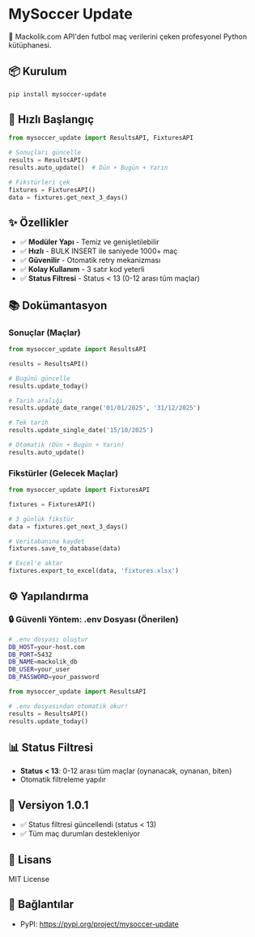 # MySoccer Update

🚀 Mackolik.com API'den futbol maç verilerini çeken profesyonel Python kütüphanesi.

## 📦 Kurulum
```bash
pip install mysoccer-update
```

## 🚀 Hızlı Başlangıç
```python
from mysoccer_update import ResultsAPI, FixturesAPI

# Sonuçları güncelle
results = ResultsAPI()
results.auto_update()  # Dün + Bugün + Yarın

# Fikstürleri çek
fixtures = FixturesAPI()
data = fixtures.get_next_3_days()
```

## ✨ Özellikler
- ✅ **Modüler Yapı** - Temiz ve genişletilebilir
- ✅ **Hızlı** - BULK INSERT ile saniyede 1000+ maç
- ✅ **Güvenilir** - Otomatik retry mekanizması
- ✅ **Kolay Kullanım** - 3 satır kod yeterli
- ✅ **Status Filtresi** - Status < 13 (0-12 arası tüm maçlar)

## 📚 Dokümantasyon

### Sonuçlar (Maçlar)
```python
from mysoccer_update import ResultsAPI

results = ResultsAPI()

# Bugünü güncelle
results.update_today()

# Tarih aralığı
results.update_date_range('01/01/2025', '31/12/2025')

# Tek tarih
results.update_single_date('15/10/2025')

# Otomatik (Dün + Bugün + Yarın)
results.auto_update()
```

### Fikstürler (Gelecek Maçlar)
```python
from mysoccer_update import FixturesAPI

fixtures = FixturesAPI()

# 3 günlük fikstür
data = fixtures.get_next_3_days()

# Veritabanına kaydet
fixtures.save_to_database(data)

# Excel'e aktar
fixtures.export_to_excel(data, 'fixtures.xlsx')
```

## ⚙️ Yapılandırma

### 🔒 Güvenli Yöntem: .env Dosyası (Önerilen)
```bash
# .env dosyası oluştur
DB_HOST=your-host.com
DB_PORT=5432
DB_NAME=mackolik_db
DB_USER=your_user
DB_PASSWORD=your_password
```

```python
from mysoccer_update import ResultsAPI

# .env dosyasından otomatik okur!
results = ResultsAPI()
results.update_today()
```

## 📊 Status Filtresi
- **Status < 13**: 0-12 arası tüm maçlar (oynanacak, oynanan, biten)
- Otomatik filtreleme yapılır

## 🔄 Versiyon 1.0.1
- ✅ Status filtresi güncellendi (status < 13)
- ✅ Tüm maç durumları destekleniyor

## 📄 Lisans
MIT License

## 🔗 Bağlantılar
- PyPI: https://pypi.org/project/mysoccer-update
